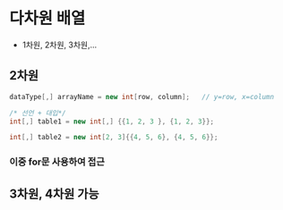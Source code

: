 # 다차원 배열
- 1차원, 2차원, 3차원,...

## 2차원
```c#
dataType[,] arrayName = new int[row, column];   // y=row, x=column

/* 선언 + 대입*/
int[,] table1 = new int[,] {{1, 2, 3 }, {1, 2, 3}};

int[,] table2 = new int[2, 3]{{4, 5, 6}, {4, 5, 6}};
```

### 이중 for문 사용하여 접근

## 3차원, 4차원 가능
